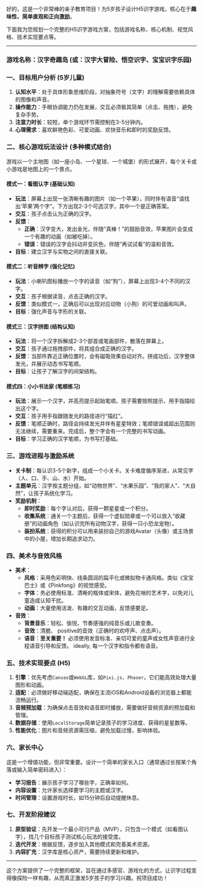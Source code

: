 好的，这是一个非常棒的亲子教育项目！为5岁孩子设计H5识字游戏，核心在于**趣味性、简单直观和正向激励**。

下面我为您规划一个完整的H5识字游戏方案，包括游戏名称、核心机制、视觉风格、技术实现要点等。

---

### **游戏名称：汉字奇趣岛** (或：汉字大冒险、悟空识字、宝宝识字乐园)

### **一、目标用户分析 (5岁儿童)**

1.  **认知水平**：处于具体形象思维阶段，对抽象符号（文字）的理解需要依赖具体的图像和声音。
2.  **操作能力**：手眼协调能力仍在发展，交互必须极其简单（点击、拖拽），避免复杂手势。
3.  **注意力时长**：较短，单个游戏环节需控制在3-5分钟内。
4.  **心理需求**：喜欢鲜艳色彩、可爱动画、欢快音乐和即时的奖励反馈。

### **二、核心游戏玩法设计 (多种模式结合)**

游戏以一个主地图（如一座小岛、一个星球、一个城堡）的形式展开，每个关卡或小游戏是地图上的一个景点。

#### **模式一：看图认字 (基础认知)**

*   **玩法**：屏幕上出现一张清晰有趣的图片（如一个苹果），同时伴有语音“请找出‘苹果’两个字”。下方出现2-3个可选汉字，其中一个是正确答案。
*   **交互**：孩子点击认为正确的汉字。
*   **反馈**：
    *   **正确**：汉字变大，发出金光，伴随“真棒！”的鼓励音效，苹果图片会变成一个有趣的动画（如被吃掉）。
    *   **错误**：错误的汉字会抖动并变灰色，伴随“再试试看”的温和音效。
*   **目标**：建立汉字与实物之间的直接关联。

#### **模式二：听音辨字 (强化记忆)**

*   **玩法**：小喇叭图标播放一个字的读音（如“狗”），屏幕上出现3-4个不同的汉字。
*   **交互**：孩子根据读音，点击正确的汉字。
*   **反馈**：类似模式一，正确后可以出现对应动物（小狗）的可爱动画和叫声。
*   **目标**：强化声音与字形的关联。

#### **模式三：汉字拼图 (结构认知)**

*   **玩法**：将一个汉字拆解成2-3个部首或笔画部件，散落在屏幕上。
*   **交互**：孩子通过拖拽部件，将其组合成正确的汉字。
*   **反馈**：当部件靠近正确位置时，会有磁吸效果自动对齐。拼成功后，汉字整体发光，并展示动态书写笔顺。
*   **目标**：让孩子了解汉字的间架结构。

#### **模式四：小小书法家 (笔顺练习)**

*   **玩法**：展示一个汉字，并高亮提示起始笔顺。孩子需要按照提示，用手指描绘出这个字。
*   **交互**：孩子用手指跟随发光的路径进行“描红”。
*   **反馈**：笔顺正确时，路径会持续发光并伴有星星特效；笔顺错误或超出范围则无法继续，需要重来。完成后，整个字会有一个完整的书写动画。
*   **目标**：学习正确的汉字笔顺，为书写打基础。

### **三、游戏进程与激励系统**

*   **关卡制**：每认识3-5个新字，组成一个小关卡。关卡难度循序渐进，从常见字（人、口、手、山、水）开始。
*   **主题单元**：汉字按主题分组，如“动物世界”、“水果乐园”、“我的家人”、“大自然”，让孩子系统化学习。
*   **奖励机制**：
    *   **即时奖励**：每个字认对后，获得一颗星星或一个积分。
    *   **收集系统**：通关一个主题后，获得一个虚拟勋章或一个可以放入“收藏册”的动画角色（如认识完所有动物汉字，获得一只小恐龙宠物）。
    *   **装扮系统**：获得的积分可以用来装扮自己的游戏Avatar（头像）或主场景中的小屋，增加长期追求动力。

### **四、美术与音效风格**

*   **美术**：
    *   **风格**：采用色彩明快、线条圆润的扁平化或微拟物卡通风格。类似《宝宝巴士》或《Pinkfong》的视觉感受。
    *   **字体**：务必使用标准、清晰的楷体或宋体，避免花哨的艺术字，以免对儿童造成认知干扰。
    *   **动画**：大量使用活泼、有趣的交互动画，反馈感要足。
*   **音效**：
    *   **背景音乐**：轻松、愉悦、节奏感强的纯音乐或儿歌变奏。
    *   **音效**：清脆、 positive的音效（正确时的欢呼声、点击声）。
    *   **语音**：**至关重要！** 必须使用发音标准、亲切可爱的童声或女性声音进行全程语音引导和反馈。 ideally, 每一个汉字和指令都有语音。

### **五、技术实现要点 (H5)**

1.  **引擎**：优先考虑`Canvas`或`WebGL`库，如`Pixi.js`、`Phaser`，它们能高效处理大量图形和动画。
2.  **适配**：必须做好移动端适配，确保在主流iOS和Android设备的浏览器上都能流畅运行。
3.  **音频预加载**：为确保点击音效和语音即时播放，需要做好音频资源的预加载和管理。
4.  **数据存储**：使用`LocalStorage`简单记录孩子的学习进度、获得的星星数等。
5.  **性能优化**：图片和音频资源需压缩，避免加载过慢，影响体验。

### **六、家长中心**

这是一个增值功能，但非常重要。设计一个简单的家长入口（通常通过长按某个角落或输入简单密码进入）：
*   **学习报告**：展示孩子学习了哪些字，正确率如何。
*   **内容设置**：允许家长选择要学习的主题或汉字。
*   **时间管理**：设置游戏时长，如15分钟后自动提醒休息。

### **七、开发阶段建议**

1.  **原型验证**：先开发一个最小可行产品（MVP），只包含一个模式（如看图认字），找几个目标孩子测试核心玩法的接受度。
2.  **迭代开发**：根据反馈，逐步加入其他模式和完善美术资源。
3.  **内容扩充**：汉字库是核心资产，需要持续更新和维护。

---

这个方案提供了一个完整的框架，旨在通过多感官、游戏化的方式，让识字过程变得像探险一样有趣，从而真正激发5岁孩子的学习兴趣。祝项目成功！